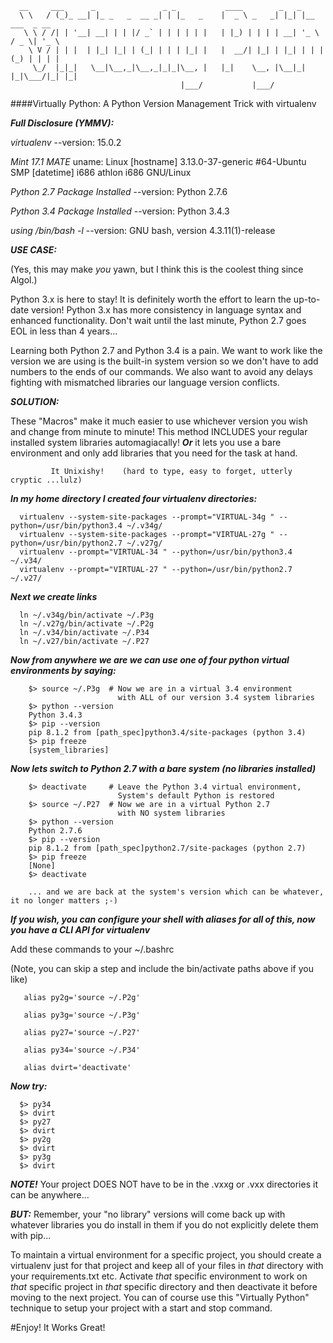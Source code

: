       __     ___      _               _ _           ____        _   _                 
      \ \   / (_)_ __| |_ _   _  __ _| | |_   _    |  _ \ _   _| |_| |__   ___  _ __  
       \ \ / /| | '__| __| | | |/ _` | | | | | |   | |_) | | | | __| '_ \ / _ \| '_ \ 
        \ V / | | |  | |_| |_| | (_| | | | |_| |   |  __/| |_| | |_| | | | (_) | | | |
         \_/  |_|_|   \__|\__,_|\__,_|_|_|\__, |   |_|    \__, |\__|_| |_|\___/|_| |_|
                                          |___/           |___/                       

####Virtually Python: A Python Version Management Trick with virtualenv 

***Full Disclosure (YMMV):***

_virtualenv_
      --version: 15.0.2
      
_Mint 17.1 MATE_
      uname: Linux [hostname] 3.13.0-37-generic #64-Ubuntu SMP [datetime] i686 athlon i686 GNU/Linux
      
_Python 2.7 Package Installed_
      --version: Python 2.7.6
      
_Python 3.4 Package Installed_
      --version: Python 3.4.3
      
_using /bin/bash -l_
      --version: GNU bash, version 4.3.11(1)-release
      

***USE CASE:*** 

(Yes, this may make _you_ yawn, but I think this is the coolest thing since Algol.)

Python 3.x is here to stay! It is definitely worth the effort to learn the up-to-date
version! Python 3.x has more consistency in language syntax and enhanced functionality.
Don't wait until the last minute, Python 2.7 goes EOL in less than 4 years...

Learning both Python 2.7 and Python 3.4 is a pain. We want to work like the version 
we are using is the built-in system version so we don't have to add numbers to the
ends of our commands. We also want to avoid any delays fighting with mismatched 
libraries our language version conflicts.

***SOLUTION:***

These "Macros" make it much easier to use whichever version you wish and change 
from minute to minute! This method INCLUDES your regular installed system 
libraries automagiacally! ***Or*** it lets you use a bare environment and only 
add libraries that you need for the task at hand. 

             It Unixishy!    (hard to type, easy to forget, utterly cryptic ...lulz)

***In my home directory I created four virtualenv directories:***

      virtualenv --system-site-packages --prompt="VIRTUAL-34g " --python=/usr/bin/python3.4 ~/.v34g/
      virtualenv --system-site-packages --prompt="VIRTUAL-27g " --python=/usr/bin/python2.7 ~/.v27g/
      virtualenv --prompt="VIRTUAL-34 " --python=/usr/bin/python3.4 ~/.v34/
      virtualenv --prompt="VIRTUAL-27 " --python=/usr/bin/python2.7 ~/.v27/

***Next we create links***

      ln ~/.v34g/bin/activate ~/.P3g
      ln ~/.v27g/bin/activate ~/.P2g
      ln ~/.v34/bin/activate ~/.P34
      ln ~/.v27/bin/activate ~/.P27

***Now from anywhere we are we can use one of four python virtual environments by saying:***

        $> source ~/.P3g  # Now we are in a virtual 3.4 environment
                            with ALL of our version 3.4 system libraries
        $> python --version
        Python 3.4.3
        $> pip --version
        pip 8.1.2 from [path_spec]python3.4/site-packages (python 3.4)
        $> pip freeze
        [system_libraries]
       
***Now lets switch to Python 2.7 with a bare system (no libraries installed)***

        $> deactivate     # Leave the Python 3.4 virtual environment, 
                            System's default Python is restored
        $> source ~/.P27  # Now we are in a virtual Python 2.7
                            with NO system libraries
        $> python --version
        Python 2.7.6
        $> pip --version
        pip 8.1.2 from [path_spec]python2.7/site-packages (python 2.7)
        $> pip freeze
        [None]
        $> deactivate
        
        ... and we are back at the system's version which can be whatever, it no longer matters ;-)

***If you wish, you can configure your shell with aliases for all of this, now you have a CLI API for virtualenv***

Add these commands to your ~/.bashrc 
   
   (Note, you can skip a step and include the bin/activate paths above if you like)

       alias py2g='source ~/.P2g'
       
       alias py3g='source ~/.P3g'
       
       alias py27='source ~/.P27'
       
       alias py34='source ~/.P34'
       
       alias dvirt='deactivate'

***Now try:***

      $> py34
      $> dvirt
      $> py27
      $> dvirt
      $> py2g
      $> dvirt
      $> py3g
      $> dvirt

***NOTE!*** Your project DOES NOT have to be in the .vxxg or .vxx directories it can be anywhere...

***BUT:*** Remember, your "no library" versions will come back up with whatever libraries you do
install in them if you do not explicitly delete them with pip... 

To maintain a virtual environment for a specific project, you should create a virtualenv just
for that project and keep all of your files in _that_ directory with your requirements.txt etc.
Activate _that_ specific environment to work on _that_ specific project in _that_ specific 
directory and then deactivate it before moving to the next project. You can of course use this
"Virtually Python" technique to setup your project with a start and stop command.

        
#Enjoy! It Works Great!
